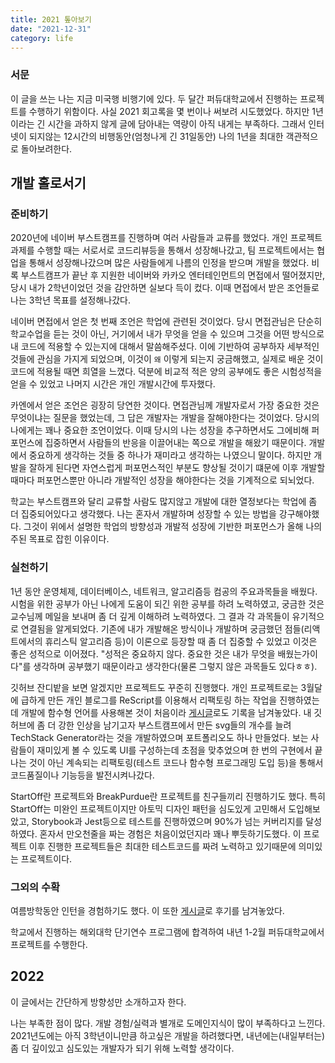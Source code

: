 ```yaml
---
title: 2021 톺아보기
date: "2021-12-31"
category: life
---
```


### 서문

이 글을 쓰는 나는 지금 미국행 비행기에 있다. 두 달간 퍼듀대학교에서 진행하는 프로젝트를 수행하기 위함이다. 사실 2021 회고록을 몇 번이나 써보려 시도했었다. 하지만 1년이라는 긴 시간을 과하지 않게 글에 담아내는 역량이 아직 내게는 부족하다. 그래서 인터넷이 되지않는 12시간의 비행동안(엄청나게 긴 31일동안) 나의 1년을 최대한 객관적으로 돌아보려한다.

## 개발 홀로서기

### 준비하기

2020년에 네이버 부스트캠프를 진행하며 여러 사람들과 교류를 했었다. 개인 프로젝트 과제를 수행할 때는 서로서로 코드리뷰등을 통해서 성장해나갔고, 팀 프로젝트에서는 협업을 통해서 성장해나갔으며 많은 사람들에게 나름의 인정을 받으며 개발을 했었다. 비록 부스트캠프가 끝난 후 지원한 네이버와 카카오 엔터테인먼트의 면접에서 떨어졌지만, 당시 내가 2학년이었던 것을 감안하면 실보다 득이 컸다. 이때 면접에서 받은 조언들로 나는 3학년 목표를 설정해나갔다.

네이버 면접에서 얻은 첫 번째 조언은 학업에 관련된 것이었다. 당시 면접관님은 단순히 학교수업을 듣는 것이 아닌, 거기에서 내가 무엇을 얻을 수 있으며 그것을 어떤 방식으로 내 코드에 적용할 수 있는지에 대해서 말씀해주셨다. 이에 기반하여 공부하자 세부적인 것들에 관심을 가지게 되었으며, 이것이 `왜` 이렇게 되는지 궁금해했고, 실제로 배운 것이 코드에 적용될 때면 희열을 느꼈다. 덕분에 비교적 적은 양의 공부에도 좋은 시험성적을 얻을 수 있었고 나머지 시간은 개인 개발시간에 투자했다.

카엔에서 얻은 조언은 굉장히 당연한 것이다. 면접관님께 개발자로서 가장 중요한 것은 무엇이냐는 질문을 했었는데, 그 답은 개발자는 개발을 잘해야한다는 것이었다. 당시의 나에게는 꽤나 중요한 조언이었다. 이때 당시의 나는 성장을 추구하면서도 그에비해 퍼포먼스에 집중하면서 사람들의 반응을 이끌어내는 쪽으로 개발을 해왔기 때문이다. 개발에서 중요하게 생각하는 것들 중 하나가 재미라고 생각하는 나였으니 말이다. 하지만 개발을 잘하게 된다면 자연스럽게 퍼포먼스적인 부분도 향상될 것이기 떄문에 이후 개발할 때마다 퍼포먼스뿐만 아니라 개발적인 성장을 해야한다는 것을 기계적으로 되뇌었다.

학교는 부스트캠프와 달리 교류할 사람도 많지않고 개발에 대한 열정보다는 학업에 좀 더 집중되어있다고 생각했다. 나는 혼자서 개발하며 성장할 수 있는 방법을 강구해야했다. 그것이 위에서 설명한 학업의 방향성과 개발적 성장에 기반한 퍼포먼스가 올해 나의 주된 목표로 잡힌 이유이다.

### 실천하기

1년 동안 운영체제, 데이터베이스, 네트워크, 알고리즘등 컴공의 주요과목들을 배웠다. 시험을 위한 공부가 아닌 나에게 도움이 되긴 위한 공부를 하려 노력하였고, 궁금한 것은 교수님께 메일을 보내며 좀 더 깊게 이해하려 노력하였다. 그 결과 각 과목들이 유기적으로 연결됨을 알게되었다. 기존에 내가 개발해온 방식이나 개발하며 궁금했던 점들(리액트에서의 휴리스틱 알고리즘 등)이 이론으로 등장할 때 좀 더 집중할 수 있었고 이것은 좋은 성적으로 이어졌다. "성적은 중요하지 않다. 중요한 것은 내가 무엇을 배웠는가이다"를 생각하며 공부했기 때문이라고 생각한다(물론 그렇지 않은 과목들도 있다ㅎㅎ).

깃허브 잔디밭을 보면 알겠지만 프로젝트도 꾸준히 진행했다. 개인 프로젝트로는 3월달에 급하게 만든 개인 블로그를 ReScript를 이용해서 리팩토링 하는 작업을 진행하였는데 개발에 함수형 언어를 사용해본 것이 처음이라 [게시글]()로도 기록을 남겨놓았다. 내 깃허브에 좀 더 강한 인상을 남기고자 부스트캠프에서 만든 svg들의 개수를 늘려 TechStack Generator라는 것을 개발하였으며 포트폴리오도 하나 만들었다. 보는 사람들이 재미있게 볼 수 있도록 UI를 구성하는데 초점을 맞추었으며 한 번의 구현에서 끝나는 것이 아닌 계속되는 리팩토링(테스트 코드나 함수형 프로그래밍 도입 등)을 통해서 코드품질이나 기능등을 발전시켜나갔다.

StartOff란 프로젝트와 BreakPurdue란 프로젝트를 친구들끼리 진행하기도 했다. 특히 StartOff는 미완인 프로젝트이지만 아토믹 디자인 패턴을 심도있게 고민해서 도입해보았고, Storybook과 Jest등으로 테스트를 진행하였으며 90%가 넘는 커버리지를 달성하였다. 혼자서 만오천줄을 짜는 경험은 처음이었던지라 꽤나 뿌듯하기도했다. 이 프로젝트 이후 진행한 프로젝트들은 최대한 테스트코드를 짜려 노력하고 있기때문에 의미있는 프로젝트이다.

### 그외의 수확

여름방학동안 인턴을 경험하기도 했다. 이 또한 [게시글]()로 후기를 남겨놓았다.

학교에서 진행하는 해외대학 단기연수 프로그램에 합격하여 내년 1-2월 퍼듀대학교에서 프로젝트를 수행한다.

## 2022

이 글에서는 간단하게 방향성만 소개하고자 한다.

나는 부족한 점이 많다. 개발 경험/실력과 별개로 도메인지식이 많이 부족하다고 느낀다. 2021년도에는 아직 3학년이니만큼 하고싶은 개발을 하려했다면, 내년에는(내일부터는) 좀 더 깊이있고 심도있는 개발자가 되기 위해 노력할 생각이다.
